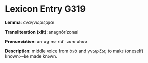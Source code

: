 # Lexicon Entry G319

**Lemma**: ἀναγνωρίζομαι

**Transliteration (xlit)**: anagnōrízomai

**Pronunciation**: an-ag-no-rid'-zom-ahee

**Description**:
middle voice from ἀνά and γνωρίζω; to make (oneself) known:--be made known.
